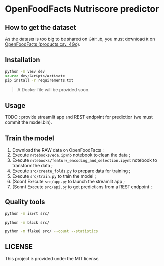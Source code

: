 # OpenFoodFacts Nutriscore predictor

## How to get the dataset

As the dataset is too big to be shared on GitHub, you must download it on [OpenFoodFacts (products.csv: 4Go)](https://static.openfoodfacts.org/data/en.openfoodfacts.org.products.csv).

## Installation

```bash
python -m venv dev
source dev/Scripts/activate
pip install -r requirements.txt
```

> A Docker file will be provided soon.

## Usage

TODO : provide streamlit app and REST endpoint for prediction (we must commit the model.bin).

## Train the model

1. Download the RAW data on OpenFoodFacts ;
2. Execute `notebooks/eda.ipynb` notebook to clean the data ;
3. Execute `notebooks/feature_encoding_and_selection.ipynb` notebook to transform the data ;
4. Execute `src/create_folds.py` to prepare data for training ;
5. Execute `src/train.py` to train the model ;
5. (Soon) Execute `src/app.py` to launch the streamlit app ;
6. (Sonn) Execute `src/api.py` to get predictions from a REST endpoint ;

## Quality tools

```bash
python -m isort src/
```

```bash
python -m black src/
```

```bash
python -m flake8 src/ --count --statistics
```

## LICENSE

This project is provided under the MIT license.
